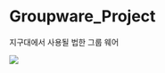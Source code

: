# Groupware_Project
지구대에서 사용될 법한 그룹 웨어


<img src="https://img.shields.io/static/v1?label=Backend&message=Java&color=yellow"></img>
